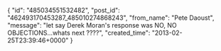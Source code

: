  {
   "id": "485034551532482",
   "post_id": "462493170453287_485010274868243",
   "from_name": "Pete Daoust",
   "message": "let say Derek Moran's response was NO, NO OBJECTIONS...whats next ????",
   "created_time": "2013-02-25T23:39:46+0000"
 }
